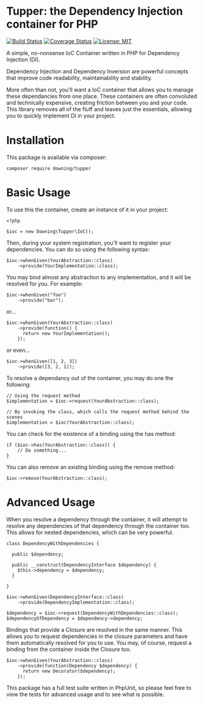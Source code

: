 # Tupper: the Dependency Injection container for PHP


[![Build Status](https://travis-ci.org/lukeraymonddowning/DependencyInjectionContainer.svg?branch=master)](https://travis-ci.org/lukeraymonddowning/DependencyInjectionContainer)
[![Coverage Status](https://coveralls.io/repos/github/lukeraymonddowning/Tupper/badge.svg?branch=master)](https://coveralls.io/github/lukeraymonddowning/Tupper?branch=master)
[![License: MIT](https://img.shields.io/badge/License-MIT-yellow.svg)](https://opensource.org/licenses/MIT)

A simple, no-nonsense IoC Container written in PHP for Dependency Injection (DI).

Dependency Injection and Dependency Inversion are powerful concepts that improve code readability, maintainability and stability.

More often than not, you'll want a IoC container that allows you to manage these dependancies from one place. These containers are often convoluted and technically expensive, creating friction between you and your code. This library removes all of the fluff and leaves just the essentials, allowing you to quickly implement DI in your project.

# Installation
This package is available via composer:

`composer require downing/tupper`

# Basic Usage
To use this the container, create an instance of it in your project:

```
<?php

$ioc = new Downing\Tupper\IoC();
```

Then, during your system registration, you'll want to register your dependencies. You can do so using the following syntax:

```
$ioc->whenGiven(YourAbstraction::class)
    ->provide(YourImplementation::class);
```

You may bind almost any abstraction to any implementation, and it will be resolved for you. For example:

```
$ioc->whenGiven("foo")
    ->provide("bar");
```

or...

```
$ioc->whenGiven(YourAbstraction::class)
    ->provide(function() {
      return new YourImplementation();
    });
```

or even...

```
$ioc->whenGiven([1, 2, 3])
    ->provide([3, 2, 1]);
```

To resolve a dependancy out of the container, you may do one the following:

```
// Using the request method
$implementation = $ioc->request(YourAbstraction::class);

// By invoking the class, which calls the request method behind the scenes
$implementation = $ioc(YourAbstraction::class);
```

You can check for the existence of a binding using the has method:

```
if ($ioc->has(YourAbstraction::class)) {
    // Do something...
}
```

You can also remove an existing binding using the remove method:

```
$ioc->remove(YourAbstraction::class);
```

# Advanced Usage

When you resolve a dependency through the container, it will attempt to resolve any dependencies of that dependency through the container too. This allows for nested dependencies, which can be very powerful.

```
class DependencyWithDependencies {
  
  public $dependency;
  
  public __construct(DependencyInterface $dependency) {
    $this->dependency = $dependency;
  }
  
}

$ioc->whenGiven(DependencyInterface::class)
    ->provide(DependencyImplementation::class);
    
$dependency = $ioc->request(DependencyWithDependencies::class);
$dependencyOfDependency = $dependency->dependency;
```

Bindings that provide a Closure are resolved in the same manner. This allows you to request dependencies in the closure parameters and have them automatically resolved for you to use. You may, of course, request a binding from the container inside the Closure too.

```
$ioc->whenGiven(YourAbstraction::class)
    ->provide(function(Dependency $dependency) {
      return new Decorator($dependency);
    });
```

This package has a full test suite written in PhpUnit, so please feel free to view the tests for advanced usage and to see what is possible.
